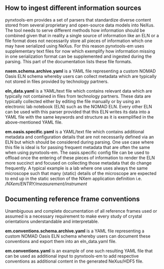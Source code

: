 ## How to ingest different information sources
pynxtools-em provides a set of parsers that standardize diverse content stored from several proprietary and open-source data models into NeXus.
The tool needs to serve different methods how information should be combined given that in reality a single source of information like an
ELN or a file format does not necessarily store all pieces of information which one may have serialized using NeXus.
For this reason pynxtools-em uses supplementary text files for now which exemplify how information missing in one serialization format
can be supplemented and ingested during the parsing. This part of the documentation lists these file formats.

<!--**Write.NXem.Example.1.ipynb** provides an example how the pynxtools-em parser can be used as a standalone tool for converting
data and metadata from different sources into an HDF5 file that follows the NeXus application definition NXem.-->

**nxem.schema.archive.yaml** is a YAML file representing a custom NOMAD Oasis ELN schema whereby users can collect metadata
which are typically not stored in files provided by technology partners.

**eln_data.yaml** is a YAML/text file which contains relevant data which are typically not contained in files from technology partners.
These data are typically collected either by editing the file manually or by using an electronic lab notebook (ELN) such as the NOMAD ELN.
Every other ELN can be used with this parser provided that this ELN writes its data into a YAML file with the same keywords and
structure as it is exemplified in the above-mentioned YAML file.

**em.oasis.specific.yaml** is a YAML/text file which contains additional metadata and configuration details that are not necessarily
defined via an ELN but which should be considered during parsing. One use case where this file is ideal is for passing frequent metadata
that are often the same when using pynxtools-em. The oasis.specific config file can be used to offload once the entering of these
pieces of information to render the ELN more succinct and focused on collecting those metadata that do change frequently.
A typical example is a lab where one uses always the same microscope such that many (static) details of the microscope are expected
to end up in the static section of the NXem application definition i.e. */NXem/ENTRY/measurement/instrument*

## Documenting reference frame conventions
Unambiguous and complete documentation of all reference frames used or assumed is a necessary requirement to make every study
of crystal orientations understandable and interpretable.

**em.conventions.schema.archive.yaml** is a YAML file representing a custom NOMAD Oasis ELN schema whereby users can document these conventions
and export them into an eln_data.yaml file.

**em.conventions.yaml** is an example of one such resulting YAML file that can be used as additional input to pynxtools-em
to add respective conventions as additional content in the generated NeXus/HDF5 file.

